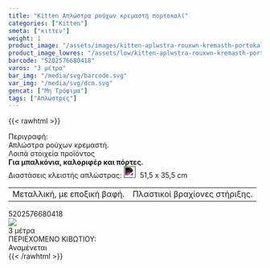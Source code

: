 ```yaml
---
title: "Kitten Απλώστρα ρούχων κρεμαστή πορτοκαλί"
categories: ["Kitten"]
smeta: ["κιττεν"]
weight: 1
product_image: "/assets/images/kitten-aplwstra-rouxwn-kremasth-portokali.jpg"
product_image_lowres: "/assets/low/kitten-aplwstra-rouxwn-kremasth-portokali.jpg"
barcode: "5202576680418"
varos: "3 μέτρα"
bar_img: "/media/svg/barcode.svg"
var_img: "/media/svg/dcm.svg"
gencat: ["Μη Τρόφιμα"]
tags: ["Απλώστρες"]
---
```

{{< rawhtml >}}

<div class="product">
    <div id="sistatika">Περιγραφή:</div>
    <div class="alltext">Απλώστρα ρούχων κρεµαστή.</div>
    <div id="loipa">Λοιπά στοιχεία προϊόντος</div>
     <div class="alltext"><b>Για µπαλκόνια, καλοριφέρ και πόρτες.</b></div> 
    <div class="stfff sfwb sdg250 sais sgg2"><span class="sorange st000 sp10 sbrd4">Διαστάσεις κλειστής απλώστρας:</span>
       <span class="sdfn s444 sp10 sbrd4">
            <img src="/media/svg/dcm.svg"
                    style="height:23px;margin-right: 5px;padding-bottom:0;filter: invert(1) brightness(1);">
                51,5 x 35,5 cm
        </span></div>
        <div class="tabout">
            <table style="border-spacing:3px" class="sw100 sfsin stlf">
            <tr><td class="seee sp10">Μεταλλική, µε εποξική βαφή.</td> <td class="seee sp10">Πλαστικοί βραχίονες στήριξης.</td></tr></table>
        </div>
    <p></p>
    <div id="barcode">
        <div id="barimage1"></div><span id="bartext">5202576680418</span>
    </div>
    <div id="varos">
        <div id="varosimage" style="margin:0"><img src="/media/svg/dcm.svg"></div><span id="varostext">3 μέτρα</span>
    </div>
    <div id="kivotio">ΠΕΡΙΕΧΟΜΕΝΟ ΚΙΒΩΤΙΟΥ:<br>Αναμένεται</div>
    <div class="pimg"></div>
    </div>
{{< /rawhtml >}}


